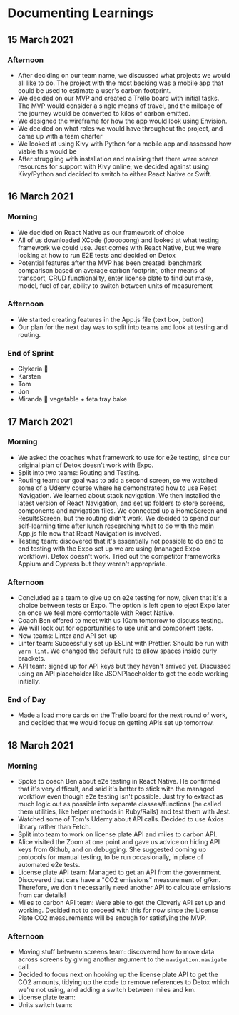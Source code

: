 # Documenting Learnings

## 15 March 2021

### Afternoon

- After deciding on our team name, we discussed what projects we would all like to do. The project with the most backing was a mobile app that could be used to estimate a user's carbon footprint.
- We decided on our MVP and created a Trello board with initial tasks. The MVP would consider a single means of travel, and the mileage of the journey would be converted to kilos of carbon emitted.
- We designed the wireframe for how the app would look using Envision.
- We decided on what roles we would have throughout the project, and came up with a team charter
- We looked at using Kivy with Python for a mobile app and assessed how viable this would be
- After struggling with installation and realising that there were scarce resources for support with Kivy online, we decided against using Kivy/Python and decided to switch to either React Native or Swift.

## 16 March 2021

### Morning

- We decided on React Native as our framework of choice
- All of us downloaded XCode (loooooong) and looked at what testing framework we could use. Jest comes with React Native, but we were looking at how to run E2E tests and decided on Detox
- Potential features after the MVP has been created: benchmark comparison based on average carbon footprint, other means of transport, CRUD functionality, enter license plate to find out make, model, fuel of car, ability to switch between units of measurement

### Afternoon

- We started creating features in the App.js file (text box, button)
- Our plan for the next day was to split into teams and look at testing and routing.

### End of Sprint

- Glykeria 🍝
- Karsten
- Tom
- Jon
- Miranda 🥦 vegetable + feta tray bake

## 17 March 2021

### Morning

- We asked the coaches what framework to use for e2e testing, since our original plan of Detox doesn't work with Expo.
- Split into two teams: Routing and Testing.
- Routing team: our goal was to add a second screen, so we watched some of a Udemy course where he demonstrated how to use React Navigation. We learned about stack navigation. We then installed the latest version of React Navigation, and set up folders to store screens, components and navigation files. We connected up a HomeScreen and ResultsScreen, but the routing didn't work. We decided to spend our self-learning time after lunch researching what to do with the main App.js file now that React Navigation is involved.
- Testing team: discovered that it's essentially not possible to do end to end testing with the Expo set up we are using (managed Expo workflow). Detox doesn't work. Tried out the competitor frameworks Appium and Cypress but they weren't appropriate.

### Afternoon

- Concluded as a team to give up on e2e testing for now, given that it's a choice between tests or Expo. The option is left open to eject Expo later on once we feel more comfortable with React Native.
- Coach Ben offered to meet with us 10am tomorrow to discuss testing.
- We will look out for opportunities to use unit and component tests.
- New teams: Linter and API set-up
- Linter team: Successfully set up ESLint with Prettier. Should be run with `yarn lint`. We changed the default rule to allow spaces inside curly brackets.
- API team: signed up for API keys but they haven't arrived yet. Discussed using an API placeholder like JSONPlaceholder to get the code working initially.

### End of Day

- Made a load more cards on the Trello board for the next round of work, and decided that we would focus on getting APIs set up tomorrow.

## 18 March 2021

### Morning

- Spoke to coach Ben about e2e testing in React Native. He confirmed that it's very difficult, and said it's better to stick with the managed workflow even though e2e testing isn't possible. Just try to extract as much logic out as possible into separate classes/functions (he called them utilities, like helper methods in Ruby/Rails) and test them with Jest.
- Watched some of Tom's Udemy about API calls. Decided to use Axios library rather than Fetch.
- Split into team to work on license plate API and miles to carbon API.
- Alice visited the Zoom at one point and gave us advice on hiding API keys from Github, and on debugging. She suggested coming up protocols for manual testing, to be run occasionally, in place of automated e2e tests.
- License plate API team: Managed to get an API from the government. Discovered that cars have a "CO2 emissions" measurement of g/km. Therefore, we don't necessarily need another API to calculate emissions from car details!
- Miles to carbon API team: Were able to get the Cloverly API set up and working. Decided not to proceed with this for now since the License Plate CO2 measurements will be enough for satisfying the MVP.

### Afternoon

- Moving stuff between screens team: discovered how to move data across screens by giving another argument to the `navigation.navigate` call.
- Decided to focus next on hooking up the license plate API to get the CO2 amounts, tidying up the code to remove references to Detox which we're not using, and adding a switch between miles and km.
- License plate team:
- Units switch team:
